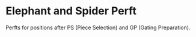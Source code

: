# Elephant and Spider Perft

Perfts for positions after PS (Piece Selection) and GP (Gating Preparation).

